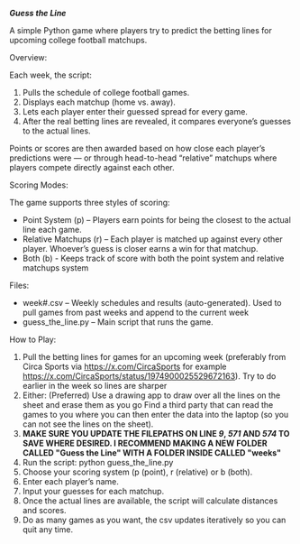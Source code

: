 _**Guess the Line**_

A simple Python game where players try to predict the betting lines for upcoming college football matchups.

Overview:

Each week, the script:
1. Pulls the schedule of college football games.
2. Displays each matchup (home vs. away).
3. Lets each player enter their guessed spread for every game.
4. After the real betting lines are revealed, it compares everyone’s guesses to the actual lines.

Points or scores are then awarded based on how close each player’s predictions were — or through head-to-head “relative” matchups where players compete directly against each other.

Scoring Modes:

The game supports three styles of scoring:
- Point System (p) – Players earn points for being the closest to the actual line each game.
- Relative Matchups (r) – Each player is matched up against every other player. Whoever’s guess is closer earns a win for that matchup.
- Both (b) - Keeps track of score with both the point system and relative matchups system

Files:

- week#.csv – Weekly schedules and results (auto-generated). Used to pull games from past weeks and append to the current week
- guess_the_line.py – Main script that runs the game.

How to Play:

1. Pull the betting lines for games for an upcoming week (preferably from Circa Sports via https://x.com/CircaSports for example https://x.com/CircaSports/status/1974900025529672163). Try to do earlier in the week so lines are sharper
2. Either:
       (Preferred) Use a drawing app to draw over all the lines on the sheet and erase them as you go
       Find a third party that can read the games to you where you can then enter the data into the laptop (so you can not see the lines on the sheet).
4. **MAKE SURE YOU UPDATE THE FILEPATHS ON LINE **_9_**, **_571_** AND **_574_** TO SAVE WHERE DESIRED. I RECOMMEND MAKING A NEW FOLDER CALLED "Guess the Line" WITH A FOLDER INSIDE CALLED "weeks"**
5. Run the script: python guess_the_line.py
6. Choose your scoring system (p (point), r (relative) or b (both).
7. Enter each player’s name.
8. Input your guesses for each matchup.
9. Once the actual lines are available, the script will calculate distances and scores.
10. Do as many games as you want, the csv updates iteratively so you can quit any time.

